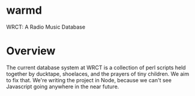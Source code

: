 warmd
=====

WRCT: A Radio Music Database


Overview
========

The current database system at WRCT is a collection of perl scripts held together by ducktape, shoelaces, and the prayers of tiny children.
We aim to fix that. We're writing the project in Node, because we can't see Javascript going anywhere in the near future. 

